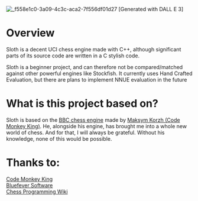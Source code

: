 ![_f558e1c0-3a09-4c3c-aca2-7f556df01d27](https://github.com/Williamguttn/Sloth/assets/69588728/c6ff4527-da60-43b6-8835-7650e972bd78)
[Generated with DALL E 3]

# Overview
Sloth is a decent UCI chess engine made with C++, although significant parts of its source code are written in a C stylish code.

Sloth is a beginner project, and can therefore not be compared/matched against other powerful engines like Stockfish. It currently uses Hand Crafted Evaluation, but there are plans to implement NNUE evaluation in the future

# What is this project based on?
Sloth is based on the [BBC chess engine](https://www.chessprogramming.org/BBC) made by [Maksym Korzh (Code Monkey King)](https://www.chessprogramming.org/Maksim_Korzh). He, alongside his engine, has brought me into a whole new world of chess. And for that, I will always be grateful. Without his knowledge, none of this would be possible.

# Thanks to:
[Code Monkey King](https://www.youtube.com/@chessprogramming591) <br>
[Bluefever Software](https://www.youtube.com/channel/UCFkfibjxPzrP0e2WIa8aJCg) <br>
[Chess Programming Wiki](https://www.chessprogramming.org/Main_Page)
